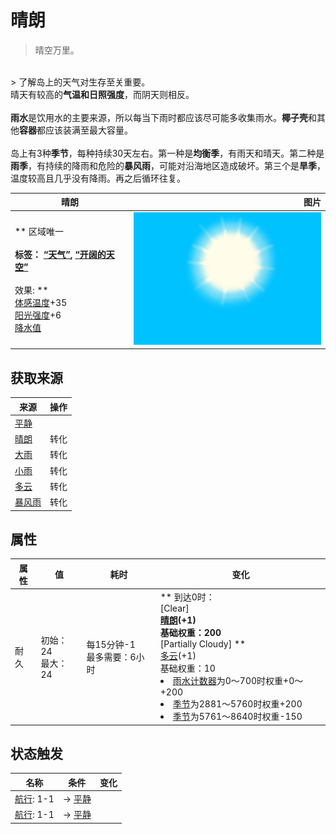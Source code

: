 # 晴朗  
> 晴空万里。  
<br>  
> 了解岛上的天气对生存至关重要。<br>晴天有较高的<b>气温和日照强度</b>，而阴天则相反。<br><br><b>雨水</b>是饮用水的主要来源，所以每当下雨时都应该尽可能多收集雨水。<b>椰子壳</b>和其他<b>容器</b>都应该装满至最大容量。<br><br>岛上有3种<b>季节</b>，每种持续30天左右。第一种是<b>均衡季</b>，有雨天和晴天。第二种是<b>雨季</b>，有持续的降雨和危险的<b>暴风雨</b>，可能对沿海地区造成破坏。第三个是<b>旱季</b>，温度较高且几乎没有降雨。再之后循环往复。  
  
  晴朗  |   图片   
 ----  |  ----:   
 ** 区域唯一 **<br><br>**标签：**	[“天气”](tag_Weather.md), [“开阔的天空”](tag_OpenSky.md)<br><br>** 效果: **<br>[体感温度](TemperaturePerceived.md)+35<br>[阳光强度](SunStrength.md)+6<br>[降水值](RainValue.md)  |  <img decoding="async" src="Sprite/WeatherClear_0.png" href="a.md" style="max-width:300px;max-height:300px;">   
  
## 获取来源  
来源  |  操作  
----  |  ----  
[平静](OpenSea_Calm.md)  |    
[晴朗](TropicalIsland_Clear.md)  |  转化  
[大雨](TropicalIsland_HeavyRain.md)  |  转化  
[小雨](TropicalIsland_LightRain.md)  |  转化  
[多云](TropicalIsland_PartiallyCloudy.md)  |  转化  
[暴风雨](TropicalIsland_Storm.md)  |  转化  
## 属性   
属性  |  值  |  耗时  |  变化  
----  |  ----  |  ----  |  ----  
耐久  |  初始：24<br>最大：24  |  每15分钟-1<br>最多需要：6小时  |  ** 到达0时： **<br>** [Clear] **<br>  [晴朗](TropicalIsland_Clear.md)(+1)<br>基础权重：200<br>** [Partially Cloudy] **<br>  [多云](TropicalIsland_PartiallyCloudy.md)(+1)<br>基础权重：10<li>[雨水计数器](RainCounter.md)为0～700时权重+0～+200</li><li>[季节](Seasons.md)为2881～5760时权重+200</li><li>[季节](Seasons.md)为5761～8640时权重-150</li>  
## 状态触发  
名称  |  条件  |  变化  
----  |  ----  |  ----  
  |  [航行](Sailed.md): 1-1  |  → [平静](OpenSea_Calm.md)  
  |  [航行](Sailed.md): 1-1  |  → [平静](OpenSea_Calm.md)  


<script>document.title="晴朗 - 卡牌生存百科 Card Survival Wiki";</script>